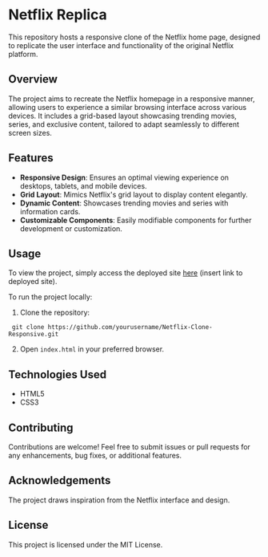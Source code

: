 # Netflix Replica

This repository hosts a responsive clone of the Netflix home page, designed to replicate the user interface and functionality of the original Netflix platform.

## Overview

The project aims to recreate the Netflix homepage in a responsive manner, allowing users to experience a similar browsing interface across various devices. It includes a grid-based layout showcasing trending movies, series, and exclusive content, tailored to adapt seamlessly to different screen sizes.

## Features

- **Responsive Design**: Ensures an optimal viewing experience on desktops, tablets, and mobile devices.
- **Grid Layout**: Mimics Netflix's grid layout to display content elegantly.
- **Dynamic Content**: Showcases trending movies and series with information cards.
- **Customizable Components**: Easily modifiable components for further development or customization.

## Usage

To view the project, simply access the deployed site [here](#) (insert link to deployed site).

To run the project locally:

1. Clone the repository:
```
 git clone https://github.com/yourusername/Netflix-Clone-Responsive.git
```
2. Open `index.html` in your preferred browser.

## Technologies Used
* HTML5
* CSS3

## Contributing
Contributions are welcome! Feel free to submit issues or pull requests for any enhancements, bug fixes, or additional features.

## Acknowledgements
The project draws inspiration from the Netflix interface and design.

## License
This project is licensed under the MIT License.
